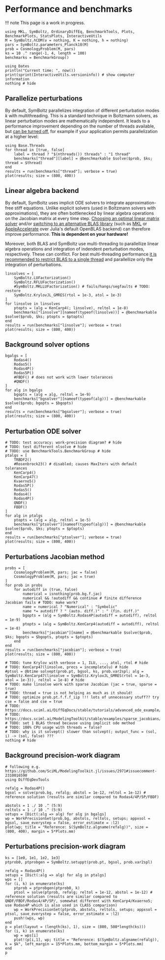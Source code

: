 # Performance and benchmarks

!!! note
    This page is a work in progress.

```@example bench
using MKL, SymBoltz, OrdinaryDiffEq, BenchmarkTools, Plots, BenchmarkPlots, StatsPlots, InteractiveUtils
M = SymBoltz.ΛCDM(ν = nothing, K = nothing, h = nothing)
pars = SymBoltz.parameters_Planck18(M)
prob = CosmologyProblem(M, pars)
ks = 10 .^ range(-1, 4, length = 100)
benchmarks = BenchmarkGroup()

using Dates
println("Current time: ", now())
print(sprint(InteractiveUtils.versioninfo)) # show computer information
nothing # hide
```

## Parallelize perturbations

By default, SymBoltz parallelizes integration of different perturbation modes $k$ with multithreading.
This is a standard technique in Boltzmann solvers, as linear perturbation modes are mathematically independent.
It leads to a performance improvement depending on the number of threads available, but [can be turned off](@ref "Solving models"), for example if your application permits parallelization at a higher level:
```@example bench
using Base.Threads
for thread in [true, false]
    label = thread ? "$(nthreads()) threads" : "1 thread"
    benchmarks["thread"][label] = @benchmarkable $solve($prob, $ks; thread = $thread)
end
results = run(benchmarks["thread"]; verbose = true)
plot(results; size = (800, 400))
```

## Linear algebra backend

By default, SymBoltz uses implicit ODE solvers to integrate approximation-free stiff equations.
Unlike explicit solvers (used in Boltzmann solvers with approximations), they are often bottlenecked by linear algebra operations on the Jacobian matrix at every time step.
[Choosing an optimal linear matrix solver](https://docs.sciml.ai/LinearSolve/stable/tutorials/accelerating_choices/) and/or [switching to an alternative BLAS library](https://docs.julialang.org/en/v1/manual/performance-tips/#man-backends-linear-algebra) (such as [MKL](https://github.com/JuliaLinearAlgebra/MKL.jl) or [AppleAccelerate](https://github.com/JuliaLinearAlgebra/AppleAccelerate.jl) over Julia's default OpenBLAS backend) can therefore improve performance.
**This is dependent on your hardware!**

Moreover, both BLAS and SymBoltz use multi-threading to parallellize linear algebra operations and integration of indendent perturbation modes, respectively.
These can conflict. For best multi-threading performance [it is recommended to restrict BLAS to a single thread](https://docs.julialang.org/en/v1/manual/performance-tips/#man-multithreading-linear-algebra) and parallellize only the integration of perturbations.

```@example bench
linsolves = [
    SymBoltz.LUFactorization()
    SymBoltz.RFLUFactorization()
    #SymBoltz.MKLLUFactorization() # fails/hangs/segfaults # TODO: restore
    SymBoltz.KrylovJL_GMRES(rtol = 1e-3, atol = 1e-3)
]
for linsolve in linsolves
    ptopts = (alg = KenCarp4(; linsolve), reltol = 1e-8)
    benchmarks["linsolve"][nameof(typeof(linsolve))] = @benchmarkable $solve($prob, $ks; ptopts = $ptopts)
end
results = run(benchmarks["linsolve"]; verbose = true)
plot(results; size = (800, 400))
```

## Background solver options

```@example bench
bgalgs = [
    Rodas4()
    Rodas5()
    Rodas4P()
    Rodas5P()
    #FBDF() # does not work with lower tolerances
    #QNDF()
]
for alg in bgalgs
    bgopts = (alg = alg, reltol = 1e-9)
    benchmarks["bgsolver"][nameof(typeof(alg))] = @benchmarkable $solve($prob; bgopts = $bgopts)
end
results = run(benchmarks["bgsolver"]; verbose = true)
plot(results; size = (800, 400))
```

## Perturbation ODE solver

```@example bench
# TODO: test accuracy; work-precision diagram? # hide
# TODO: test different nlsolve # hide
# TODO: use BenchmarkTools.BenchmarkGroup # hide
ptalgs = [
    TRBDF2()
    #Rosenbrock23() # disabled; causes MaxIters with default tolerances
    KenCarp4()
    KenCarp47()
    Kvaerno5()
    Rodas5P()
    Rodas5()
    Rodas4()
    Rodas4P()
    QNDF()
    FBDF()
]
for alg in ptalgs
    ptopts = (alg = alg, reltol = 1e-5)
    benchmarks["ptsolver"][nameof(typeof(alg))] = @benchmarkable $solve($prob, $ks; ptopts = $ptopts)
end
results = run(benchmarks["ptsolver"]; verbose = true)
plot(results; size = (800, 400))
```

## Perturbations Jacobian method

```@example bench
probs = [
    CosmologyProblem(M, pars; jac = false)
    CosmologyProblem(M, pars; jac = true)
]
for prob in probs
    for autodiff in (true, false)
        numerical = isnothing(prob.bg.f.jac)
        numerical && !autodiff && continue # finite difference Jacobian fails # TODO: make work?
        name = numerical ? "Numerical" : "Symbolic"
        name *= autodiff ? " (auto. diff.)" : " (fin. diff.)"
        bgopts = (alg = SymBoltz.Rodas4P(autodiff = autodiff), reltol = 1e-9)
        ptopts = (alg = SymBoltz.KenCarp4(autodiff = autodiff), reltol = 1e-8)
        benchmarks["jacobian"][name] = @benchmarkable $solve($prob, $ks; bgopts = $bgopts, ptopts = $ptopts)
    end
end
results = run(benchmarks["jacobian"]; verbose = true)
plot(results; size = (800, 400))
```

```@setup
# TODO: tune Krylov with verbose = 1, ILU, ..., atol, rtol # hide
# TODO: KenCarp47(linsolve, precs = incompletelu) # hide
#ptsol = @btime solvept(prob.pt, bgsol, ks, prob.var2spl; alg = SymBoltz.KenCarp47(linsolve = SymBoltz.KrylovJL_GMRES(rtol = 1e-3, atol = 1e-3)), reltol = 1e-8) # hide
# TODO: make linsolve work with sparse Jacobian (jac = true, sparse = true)
# TODO: thread = true is not helping as much as it should!
# TODO: optimize prob.pt.f.f.f_iip !!! lots of unnecessary stuff?? try cse = false and cse = true
# TODO: https://docs.sciml.ai/DiffEqDocs/stable/tutorials/advanced_ode_example/
# TODO: https://docs.sciml.ai/ModelingToolkit/stable/examples/sparse_jacobians/
# TODO: set 1 BLAS thread because using implicit ode method
# TODO: 100% CPU usage with threads = false?
# TODO: why is it solvept() slower than solvept(; output_func = (sol, i) -> (sol, false) ???
nothing # hide
```

## Background precision-work diagram

```@example bench
# following e.g. https://github.com/SciML/ModelingToolkit.jl/issues/2971#issuecomment-2310016590
using DiffEqDevTools

refalg = Rodas4P()
bgsol = solve(prob.bg, refalg; abstol = 1e-12, reltol = 1e-12) # reference solution (results are similar compared to Rodas4/4P/5P/FBDF)

abstols = 1 ./ 10 .^ (5:9)
reltols = 1 ./ 10 .^ (5:9)
setups = [Dict(:alg => alg) for alg in bgalgs]
wp = WorkPrecisionSet(prob.bg, abstols, reltols, setups; appxsol = bgsol, save_everystep = false, error_estimate = :l2)
plot(wp; title = "Reference: $(SymBoltz.algname(refalg))", size = (800, 400), margin = 5*Plots.mm)
```

## Perturbations precision-work diagram

```@example bench
ks = [1e0, 1e1, 1e2, 1e3]
ptprob0, ptprobgen = SymBoltz.setuppt(prob.pt, bgsol, prob.var2spl)

refalg = Rodas4P()
setups = [Dict(:alg => alg) for alg in ptalgs]
wps = []
for (i, k) in enumerate(ks)
    ptprob = ptprobgen(ptprob0, k)
    ptsol = solve(ptprob, refalg; reltol = 1e-12, abstol = 1e-12) # reference solution (results are similar compared to QNDF/FBDF/Rodas4/4P/5P/, somewhat different with KenCarp4/Kvaerno5; use Rodas4P which is also used in CLASS comparison)
    wp = WorkPrecisionSet(ptprob, abstols, reltols, setups; appxsol = ptsol, save_everystep = false, error_estimate = :l2)
    push!(wps, wp)
end
p = plot(layout = (length(ks), 1), size = (800, 500*length(ks)))
for (i, k) in enumerate(ks)
    wp = wps[i]
    plot!(p[i,1], wp; title = "Reference: $(SymBoltz.algname(refalg)), k = $k", left_margin = 15*Plots.mm, bottom_margin = 5*Plots.mm)
end
p
```
